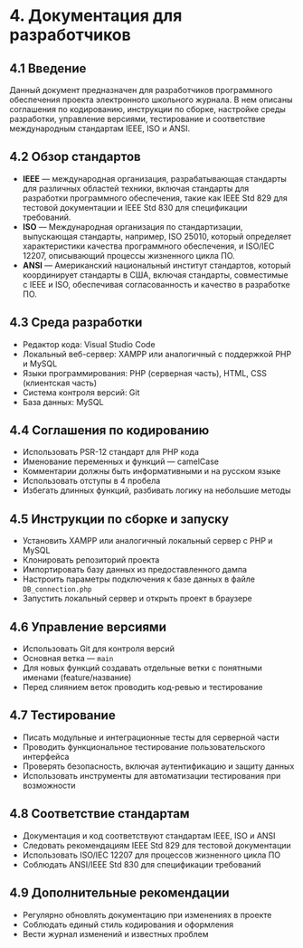 # 4. Документация для разработчиков

## 4.1 Введение

Данный документ предназначен для разработчиков программного обеспечения проекта электронного школьного журнала. В нем описаны соглашения по кодированию, инструкции по сборке, настройке среды разработки, управление версиями, тестирование и соответствие международным стандартам IEEE, ISO и ANSI.

## 4.2 Обзор стандартов

- **IEEE** — международная организация, разрабатывающая стандарты для различных областей техники, включая стандарты для разработки программного обеспечения, такие как IEEE Std 829 для тестовой документации и IEEE Std 830 для спецификации требований.
- **ISO** — Международная организация по стандартизации, выпускающая стандарты, например, ISO 25010, который определяет характеристики качества программного обеспечения, и ISO/IEC 12207, описывающий процессы жизненного цикла ПО.
- **ANSI** — Американский национальный институт стандартов, который координирует стандарты в США, включая стандарты, совместимые с IEEE и ISO, обеспечивая согласованность и качество в разработке ПО.

## 4.3 Среда разработки

- Редактор кода: Visual Studio Code
- Локальный веб-сервер: XAMPP или аналогичный с поддержкой PHP и MySQL
- Языки программирования: PHP (серверная часть), HTML, CSS (клиентская часть)
- Система контроля версий: Git
- База данных: MySQL

## 4.4 Соглашения по кодированию

- Использовать PSR-12 стандарт для PHP кода
- Именование переменных и функций — camelCase
- Комментарии должны быть информативными и на русском языке
- Использовать отступы в 4 пробела
- Избегать длинных функций, разбивать логику на небольшие методы

## 4.5 Инструкции по сборке и запуску

- Установить XAMPP или аналогичный локальный сервер с PHP и MySQL
- Клонировать репозиторий проекта
- Импортировать базу данных из предоставленного дампа
- Настроить параметры подключения к базе данных в файле `DB_connection.php`
- Запустить локальный сервер и открыть проект в браузере

## 4.6 Управление версиями

- Использовать Git для контроля версий
- Основная ветка — `main`
- Для новых функций создавать отдельные ветки с понятными именами (feature/название)
- Перед слиянием веток проводить код-ревью и тестирование

## 4.7 Тестирование

- Писать модульные и интеграционные тесты для серверной части
- Проводить функциональное тестирование пользовательского интерфейса
- Проверять безопасность, включая аутентификацию и защиту данных
- Использовать инструменты для автоматизации тестирования при возможности

## 4.8 Соответствие стандартам

- Документация и код соответствуют стандартам IEEE, ISO и ANSI
- Следовать рекомендациям IEEE Std 829 для тестовой документации
- Использовать ISO/IEC 12207 для процессов жизненного цикла ПО
- Соблюдать ANSI/IEEE Std 830 для спецификации требований

## 4.9 Дополнительные рекомендации

- Регулярно обновлять документацию при изменениях в проекте
- Соблюдать единый стиль кодирования и оформления
- Вести журнал изменений и известных проблем
